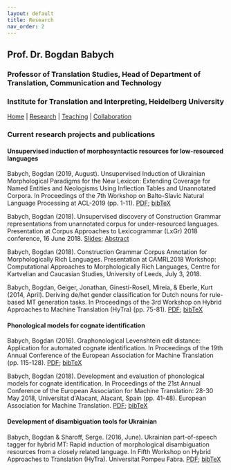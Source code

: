 ```yaml
---
layout: default
title: Research
nav_order: 2
---
```



## Prof. Dr. Bogdan Babych
### Professor of Translation Studies, Head of Department of Translation, Communication and Technology
### Institute for Translation and Interpreting, Heidelberg University

[Home](index.md) | [Research](research.md) | [Teaching](teaching.md) | [Collaboration](collaboration.md)

### Current research projects and publications


#### Unsupervised induction of morphosyntactic resources for low-resourced languages

Babych, Bogdan (2019, August). Unsupervised Induction of Ukrainian Morphological Paradigms for the New Lexicon: Extending Coverage for Named Entities and Neologisms Using Inflection Tables and Unannotated Corpora. In Proceedings of the 7th Workshop on Balto-Slavic Natural Language Processing at ACL-2019 (pp. 1-11). [PDF](https://www.aclweb.org/anthology/W19-3701.pdf); [bibTeX](https://scholar.googleusercontent.com/scholar.bib?q=info:7W_V4sjrb7EJ:scholar.google.com/&output=citation&scisdr=CgUS8IBXENiYvnFkwDQ:AAGBfm0AAAAAX4Rh2DTF-8jZLbEqwEBN2U3STYld217J&scisig=AAGBfm0AAAAAX4Rh2B0hcYDgXVMfvXIm50XjTkzTp3-w&scisf=4&ct=citation&cd=-1&hl=en&scfhb=1)

Babych, Bogdan (2018). Unsupervised discovery of Construction Grammar representations from unannotated corpus for under-resourced languages. Presentation at Corpus Approaches to Lexicogrammar (LxGr) 2018 conference, 16 June 2018. [Slides](https://www.edgehill.ac.uk/english/files/2018/06/LxGr2018.Babych.slides.pdf); [Abstract](https://www.edgehill.ac.uk/english/files/2018/05/LxGr2018.Babych.pdf)

Babych, Bogdan (2018). Construction Grammar Corpus Annotation for Morphologically Rich Languages. Presentation at CAMRL2018 Workshop: Computational Approaches to Morphologically Rich Languages, Centre for Kartvelian and Caucasian Studies, University of Leeds, July 3, 2018.

Babych, Bogdan, Geiger, Jonathan, Ginestí-Rosell, Mireia, & Eberle, Kurt (2014, April). Deriving de/het gender classification for Dutch nouns for rule-based MT generation tasks. In Proceedings of the 3rd Workshop on Hybrid Approaches to Machine Translation (HyTra) (pp. 75-81). [PDF](https://www.aclweb.org/anthology/W14-1014.pdf); [bibTeX](https://scholar.googleusercontent.com/scholar.bib?q=info:uyblibafN_AJ:scholar.google.com/&output=citation&scisdr=CgUS8IBXENiYvnFjmTU:AAGBfm0AAAAAX4RmgTX3gi81SemWKUST01GLEEsrXMOB&scisig=AAGBfm0AAAAAX4RmgTT5d4Tm0avLvP38j7qW5EWoIefi&scisf=4&ct=citation&cd=-1&hl=en&scfhb=1)


#### Phonological models for cognate identification

Babych, Bogdan (2016). Graphonological Levenshtein edit distance: Application for automated cognate identification. In Proceedings of the 19th Annual Conference of the European Association for Machine Translation (pp. 115-128). [PDF](https://www.aclweb.org/anthology/W16-3402.pdf); [bibTeX](https://scholar.googleusercontent.com/scholar.bib?q=info:xVcn4WSxxpwJ:scholar.google.com/&output=citation&scisdr=CgUS8IBXENiYvnFgqi0:AAGBfm0AAAAAX4Rlsi3Hbpkiv4yJzYodFM5eg2icZFPc&scisig=AAGBfm0AAAAAX4Rlsj4Ida4hrhwGii740dfiLVefNrWD&scisf=4&ct=citation&cd=-1&hl=en&scfhb=1)

Babych, Bogdan (2018). Development and evaluation of phonological models for cognate identification. In Proceedings of the 21st Annual Conference of the European Association for Machine Translation: 28-30 May 2018, Universitat d'Alacant, Alacant, Spain (pp. 41-48). European Association for Machine Translation. [PDF](https://core.ac.uk/download/pdf/158609435.pdf); [bibTeX](https://scholar.googleusercontent.com/scholar.bib?q=info:mFUyWLDaGdcJ:scholar.google.com/&output=citation&scisdr=CgUS8IBXENiYvnFhPas:AAGBfm0AAAAAX4RkJatE4J3I9VmUF_c0_6FJoN5fT2jY&scisig=AAGBfm0AAAAAX4RkJeiLgytqdokjgKIEmp0MJlHHR9O_&scisf=4&ct=citation&cd=-1&hl=en&scfhb=1)

#### Development of disambiguation tools for Ukrainian

Babych, Bogdan & Sharoff, Serge. (2016, June). Ukrainian part-of-speech tagger for hybrid MT: Rapid induction of morphological disambiguation resources from a closely related language. In Fifth Workshop on Hybrid Approaches to Translation (HyTra). Universitat Pompeu Fabra. [PDF](http://eprints.whiterose.ac.uk/100896/3/BabychExperiencing%20the%20digital%20world.pdf); [bibTeX](https://scholar.googleusercontent.com/scholar.bib?q=info:UkOYrHp93ScJ:scholar.google.com/&output=citation&scisdr=CgUS8IBXENiYvnFgQuI:AAGBfm0AAAAAX4RlWuIUdHyYUFW4NizlGV6SvZuH_ED3&scisig=AAGBfm0AAAAAX4RlWhvh8kO_0Ct-M0TfAq8ExiKh3i6G&scisf=4&ct=citation&cd=-1&hl=en&scfhb=1)
